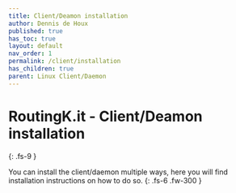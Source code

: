 ```yaml
---
title: Client/Deamon installation
author: Dennis de Houx
published: true
has_toc: true
layout: default
nav_order: 1
permalink: /client/installation
has_children: true
parent: Linux Client/Daemon
---
```


# RoutingK.it - Client/Deamon installation

{: .fs-9 }

You can install the client/daemon multiple ways, here you will find installation instructions on how to do so.
{: .fs-6 .fw-300 }
